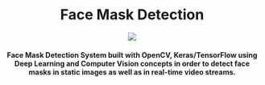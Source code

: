 <h1 align="center">Face Mask Detection</h1>
<div align = "center">
<img src = "https://github.com/Akhil-Tony/face-mask-detection-using-tensorflow/blob/master/20220814_011941.gif" />
<h4>Face Mask Detection System built with OpenCV, Keras/TensorFlow using Deep Learning and Computer Vision concepts in order to detect face masks in static images as well as in real-time video streams.</h4>
</div>
